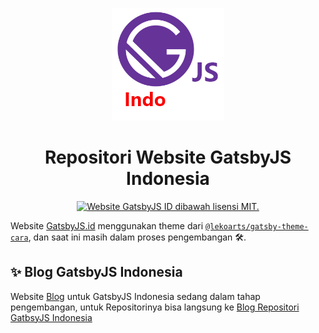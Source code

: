 <p align="center">
  <a href="https://github.com/GatsbyJS-Indonesia">
    <img alt="LekoArts" src="/static/apple-touch-icon.png" />
  </a>
</p>
<h1 align="center">
  Repositori Website GatsbyJS Indonesia
</h1>

<p align="center">
  <a href="https://github.com/GatsbyJS-Indonesia/Gatsbyjs.id">
    <img src="https://img.shields.io/badge/license-MIT-blue.svg" alt="Website GatsbyJS ID dibawah lisensi MIT." />
  </a>
</p>

Website [GatsbyJS.id](https://gatsbyjs.id/) menggunakan theme dari [`@lekoarts/gatsby-theme-cara`](https://github.com/LekoArts/gatsby-themes/tree/master/themes/gatsby-theme-cara), dan saat ini masih dalam proses pengembangan 🛠.


## ✨ Blog GatsbyJS Indonesia

Website [Blog](https://blog.gatsbyjs.id/) untuk GatsbyJS Indonesia sedang dalam tahap pengembangan, untuk Repositorinya bisa langsung ke [Blog Repositori GatbsyJS Indonesia](https://github.com/GatsbyJS-Indonesia/blog.gatsbyjs.id)
